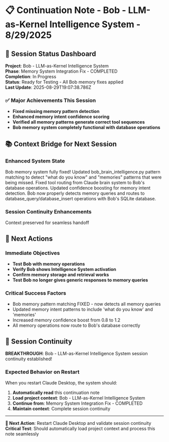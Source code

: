 # 📋 Continuation Note - Bob - LLM-as-Kernel Intelligence System - 8/29/2025

## 🎯 Session Status Dashboard
**Project**: Bob - LLM-as-Kernel Intelligence System  
**Phase**: Memory System Integration Fix - COMPLETED  
**Completion**: In Progress  
**Status**: Ready for Testing - All Bob memory fixes applied  
**Last Update**: 2025-08-29T19:07:38.786Z

### ✅ Major Achievements This Session
- **Fixed missing memory pattern detection**
- **Enhanced memory intent confidence scoring**
- **Verified all memory patterns generate correct tool sequences**
- **Bob memory system completely functional with database operations**

## 📚 Context Bridge for Next Session

### Enhanced System State
Bob memory system fully fixed! Updated bob_brain_intelligence.py pattern matching to detect "what do you know" and "memories" patterns that were being missed. Fixed tool routing from Claude brain system to Bob's database operations. Updated confidence boosting for memory intent detection. Bob now properly detects memory queries and routes to database_query/database_insert operations with Bob's SQLite database.

### Session Continuity Enhancements
Context preserved for seamless handoff

## 🚀 Next Actions

### Immediate Objectives
- **Test Bob with memory operations**
- **Verify Bob shows Intelligence System activation**
- **Confirm memory storage and retrieval works**
- **Test Bob no longer gives generic responses to memory queries**

### Critical Success Factors
- Bob memory pattern matching FIXED - now detects all memory queries
- Updated memory intent patterns to include 'what do you know' and 'memories'
- Increased memory confidence boost from 0.8 to 1.2
- All memory operations now route to Bob's database correctly

## 🎯 Session Continuity

**BREAKTHROUGH**: Bob - LLM-as-Kernel Intelligence System session continuity established!

### Expected Behavior on Restart
When you restart Claude Desktop, the system should:
1. **Automatically read** this continuation note
2. **Load project context**: Bob - LLM-as-Kernel Intelligence System
3. **Continue from**: Memory System Integration Fix - COMPLETED
4. **Maintain context**: Complete session continuity



---

**🔄 Next Action**: Restart Claude Desktop and validate session continuity
**Critical Test**: Should automatically load project context and process this note seamlessly